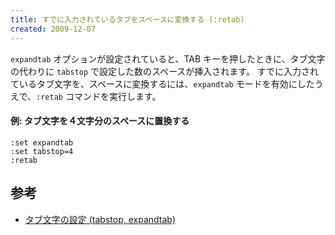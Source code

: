 ```yaml
---
title: すでに入力されているタブをスペースに変換する (:retab)
created: 2009-12-07
---
```


`expandtab` オプションが設定されていると、TAB キーを押したときに、タブ文字の代わりに `tabstop` で設定した数のスペースが挿入されます。
すでに入力されているタブ文字を、スペースに変換するには、`expandtab` モードを有効にしたうえで、`:retab` コマンドを実行します。

#### 例: タブ文字を４文字分のスペースに置換する

~~~
:set expandtab
:set tabstop=4
:retab
~~~

参考
----

* [タブ文字の設定 (tabstop, expandtab)](../settings/tab.html)

